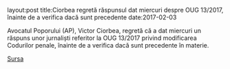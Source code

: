 layout:post
title:Ciorbea regretă răspunsul dat miercuri despre OUG 13/2017, înainte de a verifica dacă sunt precedente
date:2017-02-03


Avocatul Poporului (AP), Victor Ciorbea, regretă că a dat miercuri un răspuns unor jurnaliști referitor la OUG 13/2017 privind modificarea Codurilor penale, înainte de a verifica dacă sunt precedente în materie.


[Sursa](http://www.agerpres.ro/justitie/2017/02/03/ciorbea-regreta-raspunsul-dat-miercuri-despre-oug-13-2017-inainte-de-a-verifica-daca-sunt-precedente-15-12-43)
